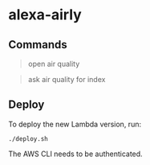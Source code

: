 # alexa-airly

## Commands

> open air quality 

> ask air quality for index

## Deploy

To deploy the new Lambda version, run:

```
./deploy.sh
```

The AWS CLI needs to be authenticated.
